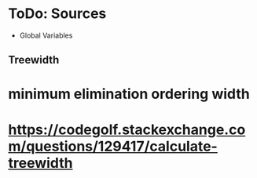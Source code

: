 # ToDo: Sources

- Global Variables
  
  


## Treewidth
# minimum elimination ordering width
# https://codegolf.stackexchange.com/questions/129417/calculate-treewidth
